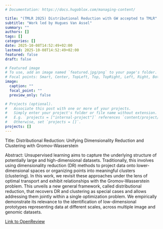 ```yaml
---
# Documentation: https://docs.hugoblox.com/managing-content/

title: "(TMLR 2025) Distributional Reduction with GW accepted to TMLR"
subtitle: "Work led by Hugues Van Assel"
summary: ""
authors: []
tags: []
categories: []
date: 2025-10-08T14:52:49+02:00
lastmod: 2025-10-08T14:52:49+02:00
featured: false
draft: false

# Featured image
# To use, add an image named `featured.jpg/png` to your page's folder.
# Focal points: Smart, Center, TopLeft, Top, TopRight, Left, Right, BottomLeft, Bottom, BottomRight.
image:
  caption: ""
  focal_point: ""
  preview_only: false

# Projects (optional).
#   Associate this post with one or more of your projects.
#   Simply enter your project's folder or file name without extension.
#   E.g. `projects = ["internal-project"]` references `content/project/deep-learning/index.md`.
#   Otherwise, set `projects = []`.
projects: []
---
```

Title: Distributional Reduction: Unifying Dimensionality Reduction and Clustering with Gromov-Wasserstein

Abstract: Unsupervised learning aims to capture the underlying structure of potentially large and high-dimensional datasets. Traditionally, this involves using dimensionality reduction (DR) methods to project data onto lower-dimensional spaces or organizing points into meaningful clusters (clustering). In this work, we revisit these approaches under the lens of optimal transport and exhibit relationships with the Gromov-Wasserstein problem. This unveils a new general framework, called distributional reduction, that recovers DR and clustering as special cases and allows addressing them jointly within a single optimization problem. We empirically demonstrate its relevance to the identification of low-dimensional prototypes representing data at different scales, across multiple image and genomic datasets.

[Link to OpenReview](https://openreview.net/forum?id=cllm6SS354)